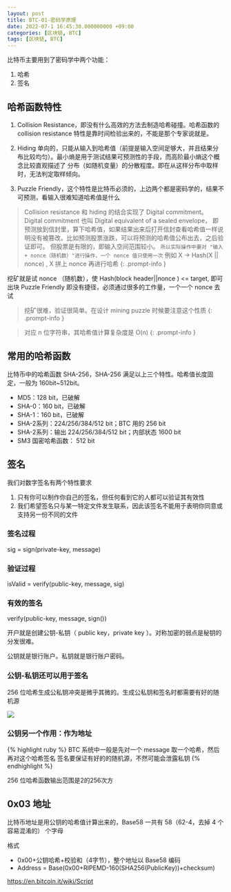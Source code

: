 ```yaml
---
layout: post
title: BTC-01-密码学原理
date: 2022-07-1 16:45:30.000000000 +09:00
categories: [区块链, BTC]
tags: [区块链, BTC]
---
```


比特币主要用到了密码学中两个功能：
1. 哈希
2. 签名

## 哈希函数特性
1. Collision Resistance，即没有什么高效的方法去制造哈希碰撞。哈希函数的 collision resistance 特性是靠时间检验出来的，不能是那个专家说就是。

2. Hiding 单向的，只能从输入到哈希值（前提是输入空间足够大，并且结果分布比较均匀）。最小熵是用于测试结果可预测性的手段，而高阶最小熵这个概念比较直观描述了
分布（如随机变量）的分散程度。即在从这样分布中取样时，无法判定取样倾向。

3. Puzzle Friendly，这个特性是比特币必须的，上边两个都是密码学的，结果不可预测，看输入很难知道哈希值是什么

> Collision resistance 和 hiding 的结合实现了 Digital commitment。Digital commitment 也叫 Digital equivalent of a sealed envelope，
即预测放到信封里，算下哈希值，如果结果出来后打开信封查看哈希值一样说明没有被篡改。比如预测股票涨跌，可以将预测的哈希值公布出去，之后验证即可。
但股票是有限的，即输入空间范围较小。
`所以实际操作中要对 "输入 + nonce（随机数）"进行操作，一个 nonce 值只使用一次`
例如 X -> Hash(X || nonce) , X 拼上 nonce 再进行哈希
{: .prompt-info }


挖矿就是试 nonce （随机数），使 Hash(block header||nonce ) <= target, 即可出块
 Puzzle Friendly 即没有捷径，必须通过很多的工作量，一个一个 nonce 去试

> 挖矿很难，验证很简单。在设计 mining puzzle 时候要注意这个性质
{: .prompt-info }


> 对应 n 位字符串，其哈希值计算复杂度是 O(n)
{: .prompt-info }


## 常用的哈希函数
比特币中的哈希函数 SHA-256，SHA-256 满足以上三个特性。哈希值长度固定，一般为 160bit~512bit。

* MD5：128 bit，已破解
* SHA-0：160 bit，已破解
* SHA-1：160 bit，已破解
* SHA-2系列：224/256/384/512 bit；BTC 用的 256 bit
* SHA-2系列：输出 224/256/384/512 bit；内部状态 1600 bit
* SM3 国密哈希函数： 512 bit



## 签名
我们对数字签名有两个特性要求
1. 只有你可以制作你自己的签名，但任何看到它的人都可以验证其有效性
2. 我们希望签名只与某一特定文件发生联系，因此该签名不能用于表明你同意或支持另一份不同的文件

### 签名过程
sig = sign(private-key, message)

### 验证过程
isValid = verify(public-key, message, sig)

### 有效的签名
verify(public-key, message, sign())


开户就是创建公钥-私钥（ public key，private key ）。对称加密的弱点是秘钥的分发很难。

公钥就是银行账户。私钥就是银行账户密码。

### 公钥-私钥还可以用于签名

256 位哈希生成公私钥冲突是微乎其微的。生成公私钥和签名时都需要有好的随机源

![](/assets/images/fisco/weimang/sign.png)


### 公钥另一个作用：作为地址


{% highlight ruby %}
BTC 系统中一般是先对一个 message 取一个哈希，然后再对这个哈希签名
签名要保证有好的的随机源，不然可能会泄露私钥
{% endhighlight %}


256 位哈希函数输出范围是2的256次方

## 0x03 地址
比特币地址是用公钥的哈希值计算出来的，Base58 一共有 58（62-4，去掉 4 个容易混淆的） 个字母


格式 
* 0x00+公钥哈希+校验和（4字节），整个地址以 Base58 编码
* Address = Base(0x00+RIPEMD-160(SHA256(PublicKey))+checksum)


https://en.bitcoin.it/wiki/Script
